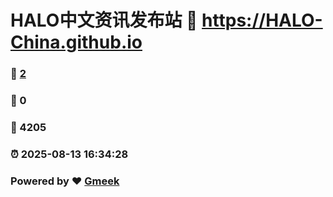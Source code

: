 # HALO中文资讯发布站 :link: https://HALO-China.github.io 
### :page_facing_up: [2](https://HALO-China.github.io/tag.html) 
### :speech_balloon: 0 
### :hibiscus: 4205 
### :alarm_clock: 2025-08-13 16:34:28 
### Powered by :heart: [Gmeek](https://github.com/Meekdai/Gmeek)
